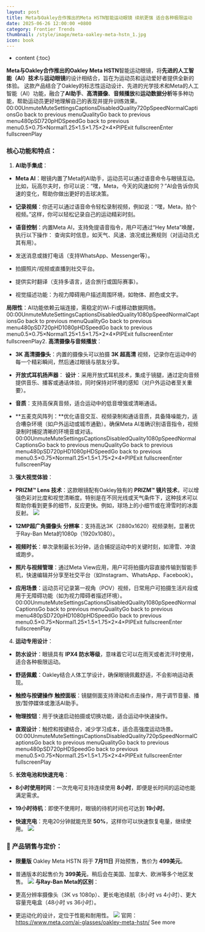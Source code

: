 ```yaml
---
layout: post
title: Meta与Oakley合作推出的Meta HSTN智能运动眼镜 续航更强 适合各种极限运动
date: 2025-06-26 12:00:00 +0800
category: Frontier Trends
thumbnail: /style/image/meta-oakley-meta-hstn_1.jpg
icon: book
---
```

* content
{:toc}

**Meta与Oakley合作推出的Oakley Meta HSTN**智能运动眼镜，将**先进的人工智能（AI）技术**与**运动眼镜**的设计相结合，旨在为运动员和运动爱好者提供全新的体验。
这款产品结合了Oakley的标志性运动设计、先进的光学技术和Meta的人工智能（AI）功能，融合了**AI助手**、**高清摄像**、**音频播放**和**运动数据分析**等多种功能，帮助运动员更好地理解自己的表现并提升训练效果。
00:00UnmuteMuteSettingsCaptionsDisabledQuality720pSpeedNormalCaptionsGo back to previous menuQualityGo back to previous menu480pSD720pHDSpeedGo back to previous menu0.5×0.75×Normal1.25×1.5×1.75×2×4×PIPExit fullscreenEnter fullscreenPlay
### **核心功能和特点**：
1. **AI助手集成**：

- **Meta AI**：眼镜内置了Meta的AI助手，运动员可以通过语音命令与眼镜互动。比如，玩高尔夫时，你可以说：“嘿，Meta，今天的风速如何？”AI会告诉你风速的变化，帮助你做出更好的击球决策。

- **记录视频**：你还可以通过语音命令轻松录制视频，例如说：“嘿，Meta，拍个视频。”这样，你可以轻松记录自己的运动精彩时刻。

- **语音控制**：内置Meta AI，支持免提语音指令，用户可通过“Hey Meta”唤醒，执行以下操作：
查询实时信息，如天气、风速、浪况或比赛规则（对运动员尤其有用）。

- 发送消息或拨打电话（支持WhatsApp、Messenger等）。

- 拍摄照片/视频或直播到社交平台。

- 提供实时翻译（支持多语言，适合旅行或国际赛事）。

- 视觉描述功能：为视力障碍用户描述周围环境，如物体、颜色或文字。

**局限性**：AI功能依赖云端连接，需稳定的Wi-Fi或移动数据网络。
00:00UnmuteMuteSettingsCaptionsDisabledQuality1080pSpeedNormalCaptionsGo back to previous menuQualityGo back to previous menu480pSD720pHD1080pHDSpeedGo back to previous menu0.5×0.75×Normal1.25×1.5×1.75×2×4×PIPExit fullscreenEnter fullscreenPlay2. **高清摄像与音频播放**：

- **3K 高清摄像头**：内置的摄像头可以拍摄 **3K 超高清** 视频，记录你在运动中的每一个精彩瞬间，然后通过眼镜与朋友分享。

- **开放式耳机扬声器**：
**设计**：采用开放式耳机技术，集成于镜腿，通过定向音频提供音乐、播客或通话体验，同时保持对环境的感知（对户外运动者至关重要）。

- **音质**：支持高保真音频，适合运动中的低音增强或清晰通话。

- **五麦克风阵列：**优化语音交互、视频录制和通话音质，具备降噪能力，适合嘈杂环境（如户外运动或城市通勤）。确保Meta AI准确识别语音指令，视频录制时捕捉清晰的环境音或对话。
00:00UnmuteMuteSettingsCaptionsDisabledQuality1080pSpeedNormalCaptionsGo back to previous menuQualityGo back to previous menu480pSD720pHD1080pHDSpeedGo back to previous menu0.5×0.75×Normal1.25×1.5×1.75×2×4×PIPExit fullscreenEnter fullscreenPlay
3. **强大视觉体验**：

- **PRIZM™ Lens 技术**：这款眼镜配有Oakley独有的 **PRIZM™ 镜片技术**，可以增强色彩对比度和视觉清晰度。特别是在不同光线或天气条件下，这种技术可以帮助你看到更多的细节，反应更快。例如，球场上的小细节或在滑雪时的冰面反射。
![](https://assets-v2.circle.so/kh9r8ueqbloocw6gyqcxaij32nw9)
- **12MP超广角摄像头**
**分辨率**：支持高达3K（2880x1620）视频录制，显著优于Ray-Ban Meta的1080p（1920x1080）。

- **视频时长**：单次录制最长3分钟，适合捕捉运动中的关键时刻，如滑雪、冲浪或跑步。

- **照片与视频管理**：通过Meta View应用，用户可将拍摄内容直接传输到智能手机，快速编辑并分享至社交平台（如Instagram、WhatsApp、Facebook）。

- **应用场景**：运动员可记录第一视角（POV）视频，日常用户可拍摄生活片段或用于无障碍功能（如为视力障碍者描述环境）。
00:00UnmuteMuteSettingsCaptionsDisabledQuality1080pSpeedNormalCaptionsGo back to previous menuQualityGo back to previous menu480pSD720pHD1080pHDSpeedGo back to previous menu0.5×0.75×Normal1.25×1.5×1.75×2×4×PIPExit fullscreenEnter fullscreenPlay
4. **运动专用设计**：

- **防水设计**：眼镜具有 **IPX4 防水等级**，意味着它可以在雨天或者流汗时使用，适合各种极限运动。

- **舒适佩戴**：Oakley结合人体工学设计，确保眼镜佩戴舒适，不会影响运动表现。

- **触控与按键操作**
**触控面板**：镜腿侧面支持滑动和点击操作，用于调节音量、播放/暂停媒体或激活AI助手。

- **物理按钮**：用于快速启动拍摄或切换功能，适合运动中快速操作。

- **直观设计**：触控和按键结合，减少学习成本，适合高强度运动场景。
00:00UnmuteMuteSettingsCaptionsDisabledQuality720pSpeedNormalCaptionsGo back to previous menuQualityGo back to previous menu480pSD720pHDSpeedGo back to previous menu0.5×0.75×Normal1.25×1.5×1.75×2×4×PIPExit fullscreenEnter fullscreenPlay
5. **长效电池和快速充电**：

- **8小时使用时间**：一次充电可支持连续使用 **8小时**，即便是长时间的运动也能满足需求。

- **19小时待机**：即使不使用时，眼镜的待机时间也可达到 **19小时**。

- **快速充电**：充电20分钟就能充至 **50%**，这样你可以快速恢复电量，继续使用。
![](https://assets-v2.circle.so/cbth9m9igksjexm52zp68555ml98)

### 🛒 **产品销售与定价**：

- **限量版** Oakley Meta HSTN 将于 **7月11日** 开始预售，售价为 **499美元**。

- 普通版本的起售价为 **399美元**，稍后会在美国、加拿大、欧洲等多个地区发售。
![](https://assets-v2.circle.so/284jjjzhzwpssrifjbe4qvov2z1h)
**与Ray-Ban Meta的区别**：

- 更高分辨率摄像头（3K vs 1080p）、更长电池续航（8小时 vs 4小时）、更大容量充电盒（48小时 vs 36小时）。

- 更运动化的设计，定位于性能和耐用性。
![](https://assets-v2.circle.so/r0needq8cxji3bgenfp9aq8zq2m4)
官网：https://www.meta.com/ai-glasses/oakley-meta-hstn/
See more